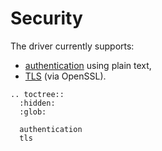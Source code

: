 # Security

The driver currently supports:
- [authentication](authentication.md) using plain text,
- [TLS](tls.md) (via OpenSSL).

```{eval-rst}
.. toctree::
  :hidden:
  :glob:

  authentication
  tls
```

